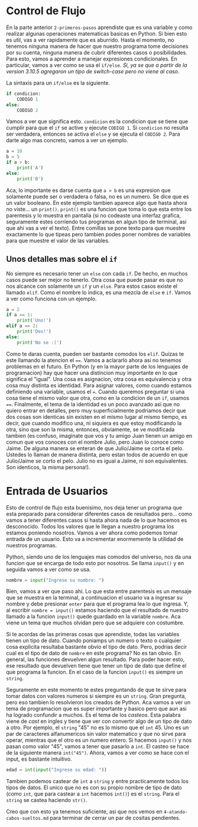 # Control de Flujo

En la parte anterior `2-primeros-pasos` aprendiste que es una variable y como realizar algunas operaciones matematicas basicas en Python. Si bien esto es util, vas a ver rapidamente que es aburrido. Hasta el momento, no tenemos ninguna manera de hacer que nuestro programa tome decisiones por su cuenta, ninguna manera de cubrir diferentes casos o posibilidades. Para esto, vamos a aprender a manejar expresiones condicionales. En particular, vamos a ver como se usa el `if/else`. *Si, ya se que a partir de la version 3.10.5 agregaron un tipo de switch-case pero no viene al caso*.

La sintaxis para un `if/else` es la siguiente.

```Python 
if condicion:
    CODIGO 1
else:
    CODIGO 2
```

Vamos a ver que significa esto. `condicion` es la condicion que se tiene que cumplir para que el `if` se active y ejecute `CODIGO 1`. Si `condicion` no resulta ser verdadera, entonces se activa el `else` y se ejecuta el `CODIGO 2`. Para darte algo mas concreto, vamos a ver un ejemplo.

```Python
a = 10
b = 5
if a > b:
    print('A')
else:
    print('B')
```

Aca, lo importante es darse cuenta que `a > b` es una expresion que solamente puede ser o verdadera o falsa, no es un numero. Se dice que es un valor booleano. En este ejemplo tambien aparece algo que hasta ahora no viste... un `print()`. `print()` es una funcion que toma lo que esta entre los parentesis y lo muestra en pantalla (si no codeaste una interfaz grafica, seguramente estes corriendo tus programas en algun tipo de terminal, asi que ahi vas a ver el texto). Entre comillas se pone texto para que muestre exactamente lo que tipeas pero tambien podes poner nombres de variables para que muestre el valor de las variables.

## Unos detalles mas sobre el `if`
No siempre es necesario tener un `else` con cada `if`. De hecho, en muchos casos puede ser mejor no tenerlo. Otra cosa que puede pasar es que no nos alcance con solamente un `if` y un `else`. Para estos casos existe el llamado `elif`. Como el nombre lo indica, es una mezcla de `else` e `if`. Vamos a ver como funciona con un ejemplo.

```Python
a = 2
if a == 1:
    print('Uno!')
elif a == 2:
    print('Dos!')
else:
    print('No se :(')
```

Como te daras cuenta, pueden ser bastante comodos los `elif`. Quizas te este llamando la atencion el `==`. Vamos a aclararlo ahora asi no tenemos problemas en el futuro. En Python (y en la mayor parte de los lenguajes de programacion) hay que hacer una distincion muy importante en lo que significa el "igual". Una cosa es asignacion, otra cosa es equivalencia y otra cosa muy distinta es identidad. Para asignar valores, como cuando estamos definiendo una variable, usamos el `=`. Cuando queremos preguntar si una cosa tiene el mismo valor que otra, como en la condicion de un `if`, usamos `==`. Finalmente, el tema de la identidad es un poco avanzado asi que no quiero entrar en detalles, pero muy superficialmente podriamos decir que dos cosas son identicas sin existen en el mismo lugar al mismo tiempo, es decir, que cuando modifico una, ni siquiera es que estoy modificando la otra, sino que son la misma, entonces, obviamente, se ve modificada tambien (es confuso, imaginate que vos y tu amigo Juan tienen un amigo en comun que vos conoces con el nombre Julio, pero Juan lo conoce como Jaime. De alguna manera se enteran de que Julio/Jaime se corta el pelo. Ustedes lo llaman de manera distinta, pero estan todos de acuerdo en que Julio/Jaime se corto el pelo. Julio no es igual a Jaime, ni son equivalentes. Son identicos, la misma persona!).

# Entrada de Usuarios
Esto de control de flujo esta buenisimo, nos deja tener un programa que esta preparado para considerar diferentes casos de resultados pero... como vamos a tener diferentes casos si hasta ahora nada de lo que hacemos es desconocido. Todos los valores que le llegan a nuestro programa los estamos poniendo nosotros. Vamos a ver ahora como podemos tomar entrada de un usuario. Esto va a incrementar enormemente la utilidad de nuestros programas.

Python, siendo uno de los lenguajes mas comodos del universo, nos da una funcion que se encarga de todo esto por nosotros. Se llama `input()` y en seguida vamos a ver como se usa.

```Python
nombre = input("Ingrese su nombre: ")
```

Bien, vamos a ver que paso ahi. Lo que esta entre parentesis es un mensaje que se muestra en la terminal, a continuacion el usuario va a ingresar su nombre y debe presionar `enter` para que el programa lea lo que ingresa. Y, al escribir `nombre = input()` estamos haciendo que el resultado de nuestro llamado a la funcion `input()` quede guardado en la variable `nombre`. Aca viene un tema que muchos olvidan pero que se adquiere con costumbre.

Si te acordas de las primeras cosas que aprendiste, todas las variables tienen un tipo de dato. Cuando poniamps un numero o texto o cualquier cosa explicita resultaba bastante obvio el tipo de dato. Pero, podrias decir cual es el tipo de dato de `nombre` en este programa? No es tan obvio. En general, las funciones devuelven algun resultado. Para poder hacer esto, ese resultado que devuelven tiene que tener un tipo de dato que define el que programa la funcion. En el caso de la funcion `input()` es siempre un `string`.

Seguramente en este momento te estes preguntando de que te sirve para tomar datos con valores numeros si siempre es un `string`. Gran pregunta, pero eso tambien lo resolvieron los creados de Python. Aca vamos a ver un tema de programacion que es super importante y basico pero que aun asi ha logrado confundir a muchos. Es el tema de los _casteos_. Esta palabra viene de _cast_ en ingles y tiene que ver con convertir algo de un tipo de dato a otro. Por ejemplo, el `string` "45" no es lo mismo que el `int` 45. Uno es un par de caracteres alfanumericos sin valor matematico y que no sirve para operar, mientras que el otro es un numero entero. Si hacemos `input()` y nos pasan como valor "45", vamos a tener que pasarlo a `int`. El casteo se hace de la siguiente manera `int("45")`. Ahora, vamos a ver como se hace con el input, es bastante intuitivo.
```Python
edad = int(input("Ingrese su edad: "))
```

Tambien podemos castear de `int` a `string` y entre practicamente todos los tipos de datos. El unico que no es con su propio nombre de tipo de dato (como `int`, que para castear a `int` hacemos `int()`) es el `string`. Para el `string` se castea haciendo `str()`.

Creo que con esto ya tenemos suficiente, asi que nos vemos en `4-atando-cabos-sueltos.md` para terminar de cerrar un par de cositas pendientes.
